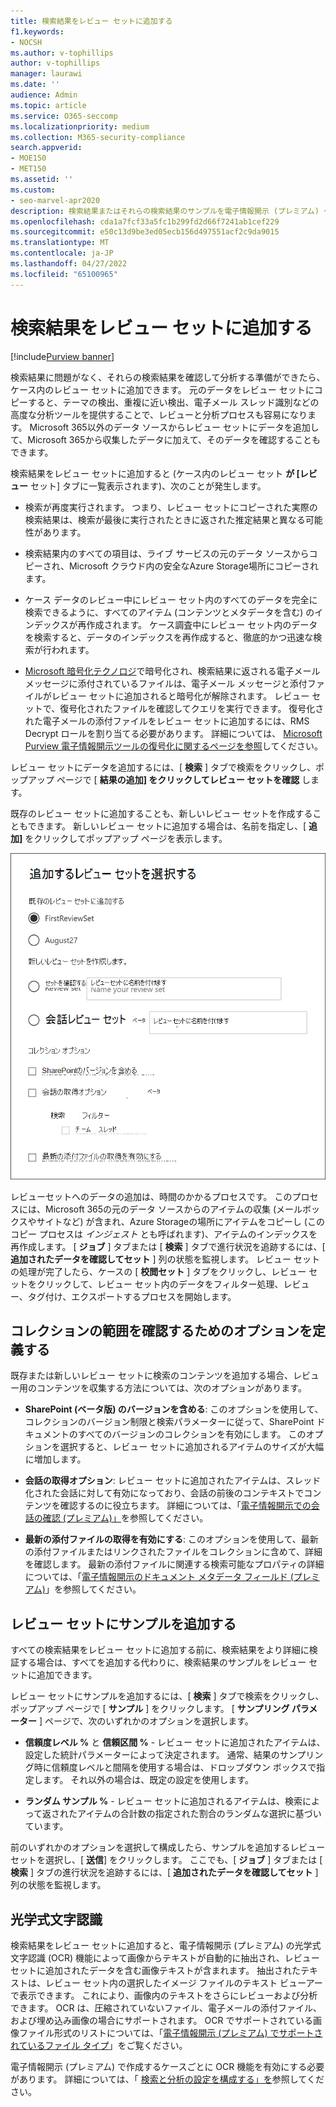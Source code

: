 ```yaml
---
title: 検索結果をレビュー セットに追加する
f1.keywords:
- NOCSH
ms.author: v-tophillips
author: v-tophillips
manager: laurawi
ms.date: ''
audience: Admin
ms.topic: article
ms.service: O365-seccomp
ms.localizationpriority: medium
ms.collection: M365-security-compliance
search.appverid:
- MOE150
- MET150
ms.assetid: ''
ms.custom:
- seo-marvel-apr2020
description: 検索結果またはそれらの検索結果のサンプルを電子情報開示 (プレミアム) ケース レビュー セットに追加する方法について説明します。
ms.openlocfilehash: cda1a7fcf33a5fc1b299fd2d66f7241ab1cef229
ms.sourcegitcommit: e50c13d9be3ed05ecb156d497551acf2c9da9015
ms.translationtype: MT
ms.contentlocale: ja-JP
ms.lasthandoff: 04/27/2022
ms.locfileid: "65100965"
---
```

# <a name="add-search-results-to-a-review-set"></a>検索結果をレビュー セットに追加する

[!include[Purview banner](../includes/purview-rebrand-banner.md)]

検索結果に問題がなく、それらの検索結果を確認して分析する準備ができたら、ケース内のレビュー セットに追加できます。 元のデータをレビュー セットにコピーすると、テーマの検出、重複に近い検出、電子メール スレッド識別などの高度な分析ツールを提供することで、レビューと分析プロセスも容易になります。 Microsoft 365以外のデータ ソースからレビュー セットにデータを追加して、Microsoft 365から収集したデータに加えて、そのデータを確認することもできます。

検索結果をレビュー セットに追加すると (ケース内のレビュー セット **が [レビュー** セット] タブに一覧表示されます)、次のことが発生します。

- 検索が再度実行されます。 つまり、レビュー セットにコピーされた実際の検索結果は、検索が最後に実行されたときに返された推定結果と異なる可能性があります。

- 検索結果内のすべての項目は、ライブ サービスの元のデータ ソースからコピーされ、Microsoft クラウド内の安全なAzure Storage場所にコピーされます。

- ケース データのレビュー中にレビュー セット内のすべてのデータを完全に検索できるように、すべてのアイテム (コンテンツとメタデータを含む) のインデックスが再作成されます。 ケース調査中にレビュー セット内のデータを検索すると、データのインデックスを再作成すると、徹底的かつ迅速な検索が行われます。

- [Microsoft 暗号化テクノロジ](encryption.md)で暗号化され、検索結果に返される電子メール メッセージに添付されているファイルは、電子メール メッセージと添付ファイルがレビュー セットに追加されると暗号化が解除されます。 レビュー セットで、復号化されたファイルを確認してクエリを実行できます。 復号化された電子メールの添付ファイルをレビュー セットに追加するには、RMS Decrypt ロールを割り当てる必要があります。 詳細については、 [Microsoft Purview 電子情報開示ツールの復号化に関するページを参照](ediscovery-decryption.md)してください。

レビュー セットにデータを追加するには、[ **検索** ] タブで検索をクリックし、ポップアップ ページで [ **結果の追加] をクリックしてレビュー セットを確認** します。

既存のレビュー セットに追加することも、新しいレビュー セットを作成することもできます。  新しいレビュー セットに追加する場合は、名前を指定し、[ **追加]** をクリックしてポップアップ ページを表示します。

![レビュー セットを選択し、コレクション オプションを構成します。](../media/AeD_AddToReviewSet.png)

レビューセットへのデータの追加は、時間のかかるプロセスです。 このプロセスには、Microsoft 365の元のデータ ソースからのアイテムの収集 (メールボックスやサイトなど) が含まれ、Azure Storageの場所にアイテムをコピーし (このコピー プロセスは *インジェスト* とも呼ばれます)、アイテムのインデックスを再作成します。 [ **ジョブ** ] タブまたは [ **検索** ] タブで進行状況を追跡するには、[ **追加されたデータを確認してセット** ] 列の状態を監視します。 レビュー セットの処理が完了したら、ケースの [ **校閲セット** ] タブをクリックし、レビュー セットをクリックして、レビュー セット内のデータをフィルター処理、レビュー、タグ付け、エクスポートするプロセスを開始します。

## <a name="define-options-to-scope-your-collection-for-review"></a>コレクションの範囲を確認するためのオプションを定義する

既存または新しいレビュー セットに検索のコンテンツを追加する場合、レビュー用のコンテンツを収集する方法については、次のオプションがあります。

- **SharePoint (ベータ版) のバージョンを含める**: このオプションを使用して、コレクションのバージョン制限と検索パラメーターに従って、SharePoint ドキュメントのすべてのバージョンのコレクションを有効にします。 このオプションを選択すると、レビュー セットに追加されるアイテムのサイズが大幅に増加します。

- **会話の取得オプション**: レビュー セットに追加されたアイテムは、スレッド化された会話に対して有効になっており、会話の前後のコンテキストでコンテンツを確認するのに役立ちます。 詳細については、「[電子情報開示での会話の確認 (プレミアム)」](conversation-review-sets.md)を参照してください。

- **最新の添付ファイルの取得を有効にする**: このオプションを使用して、最新の添付ファイルまたはリンクされたファイルをコレクションに含めて、詳細を確認します。 最新の添付ファイルに関連する検索可能なプロパティの詳細については、「[電子情報開示のドキュメント メタデータ フィールド (プレミアム)](document-metadata-fields-in-Advanced-eDiscovery.md)」を参照してください。

## <a name="add-a-sample-to-a-review-set"></a>レビュー セットにサンプルを追加する

すべての検索結果をレビュー セットに追加する前に、検索結果をより詳細に検証する場合は、すべてを追加する代わりに、検索結果のサンプルをレビュー セットに追加できます。

レビュー セットにサンプルを追加するには、[ **検索** ] タブで検索をクリックし、ポップアップ ページで [ **サンプル** ] をクリックします。 [ **サンプリング パラメーター** ] ページで、次のいずれかのオプションを選択します。

- **信頼度レベル %** と **信頼区間 %** - レビュー セットに追加されたアイテムは、設定した統計パラメーターによって決定されます。 通常、結果のサンプリング時に信頼度レベルと間隔を使用する場合は、ドロップダウン ボックスで指定します。 それ以外の場合は、既定の設定を使用します。

- **ランダム サンプル %** - レビュー セットに追加されるアイテムは、検索によって返されたアイテムの合計数の指定された割合のランダムな選択に基づいています。

前のいずれかのオプションを選択して構成したら、サンプルを追加するレビュー セットを選択し、[ **送信**] をクリックします。 ここでも、[ **ジョブ** ] タブまたは [ **検索** ] タブの進行状況を追跡するには、[ **追加されたデータを確認してセット** ] 列の状態を監視します。

## <a name="optical-character-recognition"></a>光学式文字認識

検索結果をレビュー セットに追加すると、電子情報開示 (プレミアム) の光学式文字認識 (OCR) 機能によって画像からテキストが自動的に抽出され、レビュー セットに追加されたデータを含む画像テキストが含まれます。 抽出されたテキストは、レビュー セット内の選択したイメージ ファイルのテキスト ビューアーで表示できます。 これにより、画像内のテキストをさらにレビューおよび分析できます。 OCR は、圧縮されていないファイル、電子メールの添付ファイル、および埋め込み画像の場合にサポートされます。 OCR でサポートされている画像ファイル形式のリストについては、「[電子情報開示 (プレミアム) でサポートされているファイル タイプ](supported-filetypes-ediscovery20.md#image)」をご覧ください。

電子情報開示 (プレミアム) で作成するケースごとに OCR 機能を有効にする必要があります。 詳細については、「 [検索と分析の設定を構成する」を](configure-search-and-analytics-settings-in-advanced-ediscovery.md#optical-character-recognition-ocr)参照してください。
